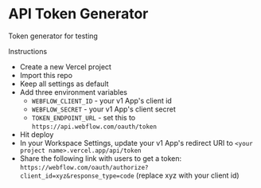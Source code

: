 # API Token Generator
Token generator for testing

Instructions
- Create a new Vercel project
- Import this repo
- Keep all settings as default
- Add three environment variables
    - `WEBFLOW_CLIENT_ID` - your v1 App's client id
    - `WEBFLOW_SECRET` - your v1 App's client secret
    - `TOKEN_ENDPOINT_URL` - set this to `https://api.webflow.com/oauth/token`
- Hit deploy
- In your Workspace Settings, update your v1 App's redirect URI to `<your project name>.vercel.app/api/token`
- Share the following link with users to get a token: `https://webflow.com/oauth/authorize?client_id=xyz&response_type=code` (replace xyz with your client id)
